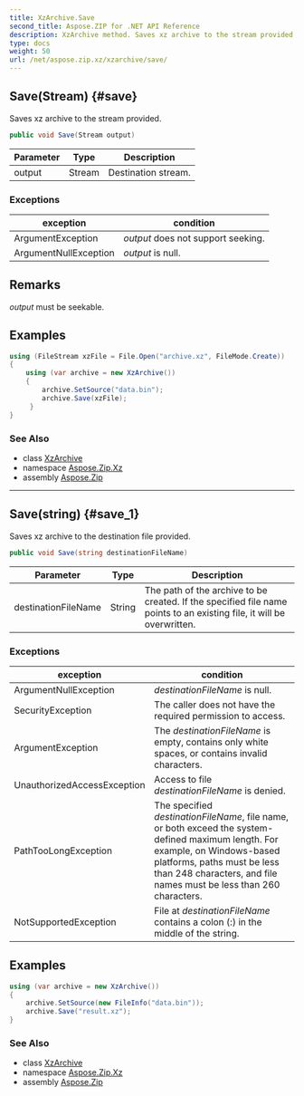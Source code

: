 ```yaml
---
title: XzArchive.Save
second_title: Aspose.ZIP for .NET API Reference
description: XzArchive method. Saves xz archive to the stream provided
type: docs
weight: 50
url: /net/aspose.zip.xz/xzarchive/save/
---
```

## Save(Stream) {#save}

Saves xz archive to the stream provided.

```csharp
public void Save(Stream output)
```

| Parameter | Type | Description |
| --- | --- | --- |
| output | Stream | Destination stream. |

### Exceptions

| exception | condition |
| --- | --- |
| ArgumentException | *output* does not support seeking. |
| ArgumentNullException | *output* is null. |

## Remarks

*output* must be seekable.

## Examples

```csharp
using (FileStream xzFile = File.Open("archive.xz", FileMode.Create))
{
    using (var archive = new XzArchive())
    {
        archive.SetSource("data.bin");
        archive.Save(xzFile);
     }
}
```

### See Also

* class [XzArchive](../)
* namespace [Aspose.Zip.Xz](../../xzarchive/)
* assembly [Aspose.Zip](../../../)

---

## Save(string) {#save_1}

Saves xz archive to the destination file provided.

```csharp
public void Save(string destinationFileName)
```

| Parameter | Type | Description |
| --- | --- | --- |
| destinationFileName | String | The path of the archive to be created. If the specified file name points to an existing file, it will be overwritten. |

### Exceptions

| exception | condition |
| --- | --- |
| ArgumentNullException | *destinationFileName* is null. |
| SecurityException | The caller does not have the required permission to access. |
| ArgumentException | The *destinationFileName* is empty, contains only white spaces, or contains invalid characters. |
| UnauthorizedAccessException | Access to file *destinationFileName* is denied. |
| PathTooLongException | The specified *destinationFileName*, file name, or both exceed the system-defined maximum length. For example, on Windows-based platforms, paths must be less than 248 characters, and file names must be less than 260 characters. |
| NotSupportedException | File at *destinationFileName* contains a colon (:) in the middle of the string. |

## Examples

```csharp
using (var archive = new XzArchive()) 
{
    archive.SetSource(new FileInfo("data.bin"));
    archive.Save("result.xz");
}
```

### See Also

* class [XzArchive](../)
* namespace [Aspose.Zip.Xz](../../xzarchive/)
* assembly [Aspose.Zip](../../../)


